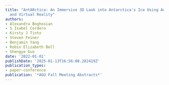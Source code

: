 ```yaml
---
title: "AntARctica: An Immersive 3D Look into Antarctica's Ice Using Augmented Reality
  and Virtual Reality"
authors:
- Alexandra Boghosian
- S Isabel Cordero
- Kirsty J Tinto
- Steven Feiner
- Benjamin Yang
- Robin Elizabeth Bell
- Shengye Guo
date: '2022-01-01'
publishDate: '2025-01-13T16:56:08.282419Z'
publication_types:
- paper-conference
publication: '*AGU Fall Meeting Abstracts*'
---
```

